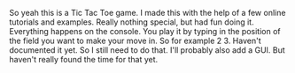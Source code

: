 So yeah this is a Tic Tac Toe game.
I made this with the help of a few online tutorials and examples. Really nothing special, but had fun doing it.
Everything happens on the console.
You play it by typing in the position of the field you want to make your move in. So for example 2 3.
Haven't documented it yet. So I still need to do that. 
I'll probably also add a GUI. But haven't really found the time for that yet.
